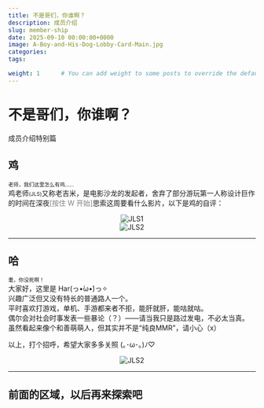 ```yaml
---
title: 不是哥们，你谁啊？
description: 成员介绍
slug: member-ship
date: 2025-09-10 00:00:00+0000
image: A-Boy-and-His-Dog-Lobby-Card-Main.jpg
categories:
tags:

weight: 1      # You can add weight to some posts to override the default sorting (date descending)
---
```

# **不是哥们，你谁啊？**  

成员介绍特别篇

## **鸡**  
<span style="font-size:0.75em !important">老师，我们这里怎么有鸡……</span>  
鸡老师<span style="font-size:0.75em !important">(JLS)</span>又称老吉米，是电影沙龙的发起者，舍弃了部分游玩第一人称设计巨作的时间在深夜<span style="color:gray !important">[按住 W 开始]</span>思索这周要看什么影片，以下是鸡的自评：  

<div style="text-align: center;">
  <img src="JLS1.png" alt="JLS1" style="max-width: 70%;">
</div>
<div style="text-align: center;">
  <img src="JLS2.png" alt="JLS2" style="max-width: 70%;">
</div>  

***  
## **哈**
<span style="font-size:0.75em !important">耄，你没死啊！</span>  
大家好，这里是 Har(っ•̀ω•́)っ✧  
兴趣广泛但又没有特长的普通路人一个。  
平时喜欢打游戏，单机、手游都来者不拒，能肝就肝，能咕就咕。  
偶尔会对社会时事发表一些暴论（？）——请当我只是路过发电，不必太当真。  
虽然看起来像个和善萌萌人，但其实并不是“纯良MMR”，请小心（x）  

以上，打个招呼，希望大家多多关照 (｡･ω･｡)ﾉ♡  
<div style="text-align: center;">
  <img src="Har1.png" alt="JLS2" style="max-width: 70%;">
</div>  

***

## **前面的区域，以后再来探索吧**